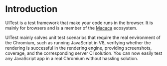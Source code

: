# Introduction

UITest is a test framework that make your code runs in the browser. It is mainly for browsers and is a member of the [Macaca](//macacajs.github.io) ecosystem.

UITest mainly solves unit test scenarios that require the real environment of the Chromium, such as running JavaScript in V8, verifying whether the rendering is successful in the rendering engine, providing screenshots, coverage, and the corresponding server CI solution. You can now easily test any JavaScript app in a real Chromium without hassling solution.
